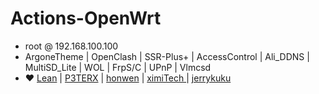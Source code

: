 # Actions-OpenWrt

- root  @  192.168.100.100
- ArgoneTheme | OpenClash | SSR-Plus+ | AccessControl | Ali_DDNS | MultiSD_Lite | WOL | FrpS/C | UPnP | Vlmcsd 
- ❤️  [Lean](https://github.com/coolsnowwolf/lede) |  [P3TERX](https://github.com/P3TERX/Actions-OpenWrt)  |  [honwen](https://github.com/honwen/luci-app-aliddns) |  [ximiTech ](https://github.com/ximiTech)  |  [jerrykuku](https://github.com/jerrykuku)

